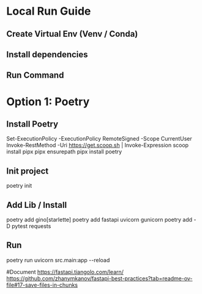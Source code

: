# Local Run Guide
## Create Virtual Env (Venv / Conda)
## Install dependencies
## Run Command

# Option 1: Poetry
## Install Poetry
Set-ExecutionPolicy -ExecutionPolicy RemoteSigned -Scope CurrentUser
Invoke-RestMethod -Uri https://get.scoop.sh | Invoke-Expression
scoop install pipx
pipx ensurepath
pipx install poetry
## Init project
poetry init
## Add Lib / Install
poetry add gino[starlette]
poetry add fastapi uvicorn gunicorn
poetry add -D pytest requests
## Run
poetry run uvicorn src.main:app --reload

#Document
https://fastapi.tiangolo.com/learn/
https://github.com/zhanymkanov/fastapi-best-practices?tab=readme-ov-file#17-save-files-in-chunks